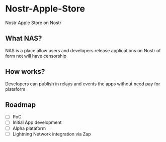 # Nostr-Apple-Store

Nostr Apple Store on Nostr

##  What NAS?

NAS is a place allow users and developers release applications on Nostr of form not will have censorship

## How works?

Developers can publish in relays and events the apps without need pay for plataform

## Roadmap

- [ ] PoC
- [ ] Initial App development
- [ ] Alpha plataform
- [ ] Lightning Network integration via Zap
